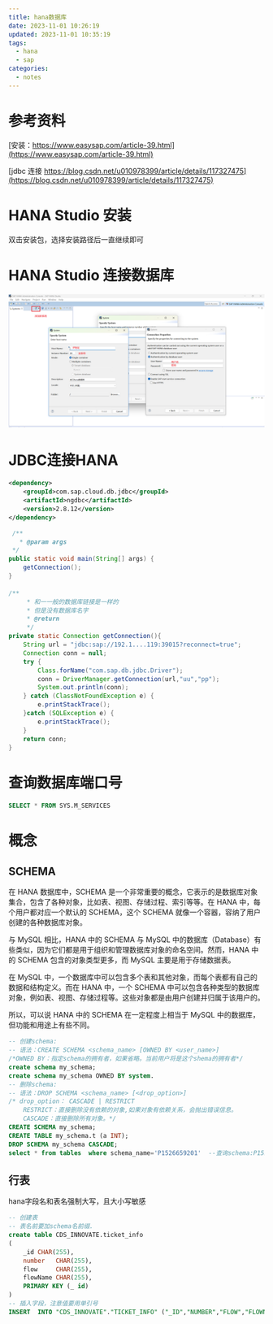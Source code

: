 ```yaml
---
title: hana数据库
date: 2023-11-01 10:26:19
updated: 2023-11-01 10:35:19
tags:
  - hana
  - sap
categories:
  - notes
---
```


# 参考资料

[安装：https://www.easysap.com/article-39.html](https://www.easysap.com/article-39.html)

[jdbc 连接 https://blog.csdn.net/u010978399/article/details/117327475](https://blog.csdn.net/u010978399/article/details/117327475)

# HANA Studio 安装

双击安装包，选择安装路径后一直继续即可

# HANA Studio 连接数据库

![image-20231101103754805](hana数据库/image-20231101103754805.png)

# JDBC连接HANA

```xml
<dependency>
    <groupId>com.sap.cloud.db.jdbc</groupId>
    <artifactId>ngdbc</artifactId>
    <version>2.8.12</version>
</dependency>
```

```java
 /**
   * @param args
 */
public static void main(String[] args) {
    getConnection();
}

/**
	 * 和一一般的数据库链接是一样的
	 * 但是没有数据库名字
	 * @return
	 */
private static Connection getConnection(){
    String url = "jdbc:sap://192.1....119:39015?reconnect=true";
    Connection conn = null;
    try {
        Class.forName("com.sap.db.jdbc.Driver");
        conn = DriverManager.getConnection(url,"uu","pp"); 
        System.out.println(conn);
    } catch (ClassNotFoundException e) {			
        e.printStackTrace();
    }catch (SQLException e) {	
        e.printStackTrace();
    }
    return conn;
}
```

# 查询数据库端口号

```sql
SELECT * FROM SYS.M_SERVICES
```

# 概念

## SCHEMA

在 HANA 数据库中，SCHEMA 是一个非常重要的概念，它表示的是数据库对象集合，包含了各种对象，比如表、视图、存储过程、索引等等。在 HANA 中，每个用户都对应一个默认的 SCHEMA，这个 SCHEMA 就像一个容器，容纳了用户创建的各种数据库对象。

与 MySQL 相比，HANA 中的 SCHEMA 与 MySQL 中的数据库（Database）有些类似，因为它们都是用于组织和管理数据库对象的命名空间。然而，HANA 中的 SCHEMA 包含的对象类型更多，而 MySQL 主要是用于存储数据表。

在 MySQL 中，一个数据库中可以包含多个表和其他对象，而每个表都有自己的数据和结构定义。而在 HANA 中，一个 SCHEMA 中可以包含各种类型的数据库对象，例如表、视图、存储过程等。这些对象都是由用户创建并归属于该用户的。

所以，可以说 HANA 中的 SCHEMA 在一定程度上相当于 MySQL 中的数据库，但功能和用途上有些不同。

```sql
-- 创建schema:
-- 语法：CREATE SCHEMA <schema_name> [OWNED BY <user_name>]
/*OWNED BY：指定schema的拥有者，如果省略。当前用户将是这个shema的拥有者*/
create schema my_schema;
create schema my_schema OWNED BY system.
-- 删除schema:
-- 语法：DROP SCHEMA <schema_name> [<drop_option>]
/* drop_option： CASCADE | RESTRICT
    RESTRICT：直接删除没有依赖的对象,如果对象有依赖关系，会抛出错误信息。
    CASCADE：直接删除所有对象。*/
CREATE SCHEMA my_schema;
CREATE TABLE my_schema.t (a INT);
DROP SCHEMA my_schema CASCADE;
select * from tables  where schema_name='P1526659201'  --查询schema:P1526659201下的所有表
```

## 行表

hana字段名和表名强制大写，且大小写敏感

```sql
-- 创建表
-- 表名前要加schema名前缀.
create table CDS_INNOVATE.ticket_info
(
    _id CHAR(255),
    number   CHAR(255),
    flow     CHAR(255),
    flowName CHAR(255),
    PRIMARY KEY (_ id)
)
-- 插入字段，注意值要用单引号
INSERT  INTO "CDS_INNOVATE"."TICKET_INFO" ("_ID","NUMBER","FLOW","FLOWNAME") VALUES ('0c6753e0-c001-11ea-872e-3785eca9b7a7','2020070700001','f2dbf4e0-d2ac-11e9-a569-c5359b9a58f5','请假申请');
```


